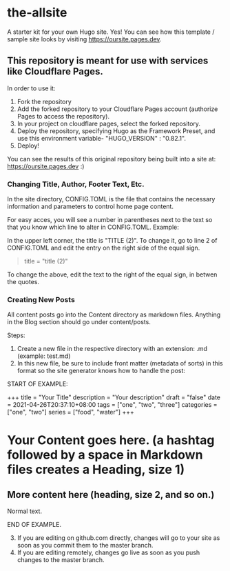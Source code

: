 # the-allsite
A starter kit for your own Hugo site. Yes! You can see how this template / sample site looks by visiting https://oursite.pages.dev.

## This repository is meant for use with services like Cloudflare Pages. 

In order to use it:

1. Fork the repository
2. Add the forked repository  to your Cloudflare Pages account (authorize Pages to access the repository). 
3. In your project on cloudflare pages, select the forked repository. 
4. Deploy the repository, specifying Hugo as the Framework Preset, and use this environment variable- "HUGO_VERSION" : "0.82.1". 
5. Deploy!

You can see the results of this original repository being built into a site at: https://oursite.pages.dev :) 

### Changing Title, Author, Footer Text, Etc.

In the site directory, CONFIG.TOML is the file that contains the necessary information and parameters to control home page content.

For easy acces, you will see a number in parentheses next to the text so that you know which line to alter in CONFIG.TOML. Example:

In the upper left corner, the title is "TITLE (2)". To change it, go to line 2 of CONFIG.TOML and edit the entry on the right side of the equal sign. 

> title = "title (2)"  

To change the above, edit the text to the right of the equal sign, in betwen the quotes.

### Creating New Posts

All content posts go into the Content directory as markdown files. Anything in the Blog section should go under content/posts.
 
Steps:
1. Create a new file in the respective directory with an extension: .md (example: test.md)
2. In this new file, be sure to include front matter (metadata of sorts) in this format so the site generator knows how to handle the post:

START OF EXAMPLE: 

+++
title = "Your Title"
description = "Your description"
draft = "false"
date = 2021-04-26T20:37:10+08:00
tags = ["one", "two", "three"]
categories = ["one", "two"]
series = ["food", "water"]
+++

# Your Content goes here. (a hashtag followed by a space in Markdown files creates a Heading, size 1)
## More content here (heading, size 2, and so on.)

Normal text.

END OF EXAMPLE.

3. If you are editing on github.com directly, changes will go to your site as soon as you commit them to the master branch.
4. If you are editing remotely, changes go live as soon as you push changes to the master branch.



